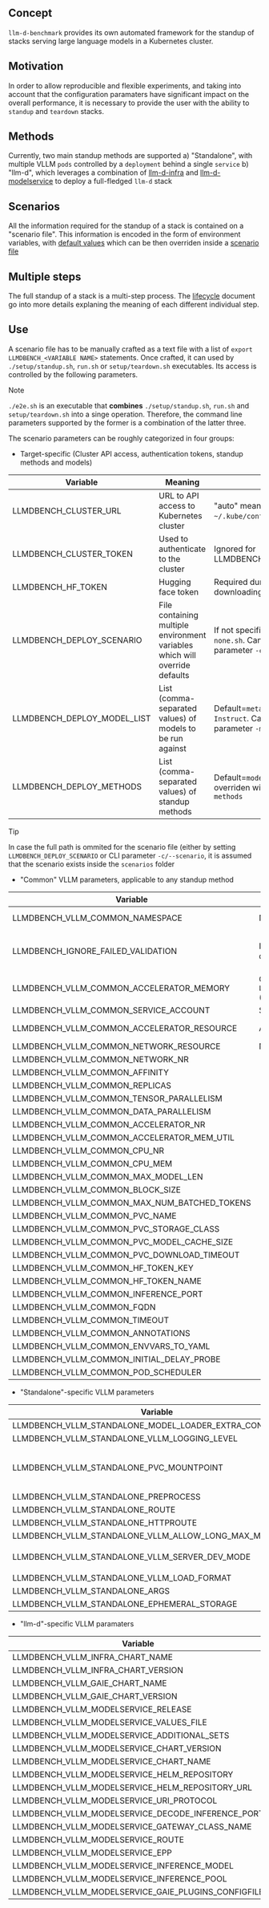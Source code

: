 ## Concept
`llm-d-benchmark` provides its own automated framework for the standup of stacks serving large language models in a Kubernetes cluster.

## Motivation
In order to allow reproducible and flexible experiments, and taking into account that the configuration paramaters have significant impact on the overall performance, it is necessary to provide the user with the ability to `standup` and `teardown` stacks.

## Methods
Currently, two main standup methods are supported
a) "Standalone", with multiple VLLM `pods` controlled by a `deployment` behind a single `service`
b) "llm-d", which leverages a combination of [llm-d-infra](https://github.com/llm-d-incubation/llm-d-infra.git) and [llm-d-modelservice](https://github.com/llm-d/llm-d-model-service.git) to deploy a full-fledged `llm-d` stack

## Scenarios
All the information required for the standup of a stack is contained on a "scenario file". This information is encoded in the form of environment variables, with [default values](../setup/env.sh) which can be then overriden inside a [scenario file](../scenarios)


## Multiple steps
The full standup of a stack is a multi-step process. The [lifecycle](lifecycle.md) document go into more details explaning the meaning of each different individual step.

## Use
A scenario file has to be manually crafted as a text file with a list of `export LLMDBENCH_<VARIABLE NAME>` statements. Once crafted, it can used by `./setup/standup.sh`, `run.sh` or `setup/teardown.sh` executables. Its access is controlled by the following parameters.

> [!NOTE]
> `./e2e.sh` is an executable that **combines** `./setup/standup.sh`, `run.sh` and `setup/teardown.sh` into a singe operation. Therefore, the command line parameters supported by the former is a combination of the latter three.

The scenario parameters can be roughly categorized in four groups:
- Target-specific (Cluster API access, authentication tokens, standup methods and models)

| Variable                                     | Meaning                                        | Note                                                  |
| -------------------------------------------- | ---------------------------------------------- | ----------------------------------------------------- |
| LLMDBENCH_CLUSTER_URL                        | URL to API access to Kubernetes cluster        | "auto" means "current" (e.g. `~/.kube/config`) is used|
| LLMDBENCH_CLUSTER_TOKEN                      | Used to authenticate to the cluster            | Ignored for LLMDBENCH_CLUSTER_URL="auto"              |
| LLMDBENCH_HF_TOKEN                           | Hugging face token                             | Required during standup for model downloading         |
| LLMDBENCH_DEPLOY_SCENARIO                    | File containing multiple environment variables which will override defaults | If not specified, defaults to (empty) `none.sh`. Can be overriden with CLI parameter `-c/--scenario` |
| LLMDBENCH_DEPLOY_MODEL_LIST                  | List (comma-separated values) of models to be run against | Default=`meta-llama/Llama-3.2-1B-Instruct`. Can be overriden with CLI parameter `-m/--models` |
| LLMDBENCH_DEPLOY_METHODS                       | List (comma-separated values) of standup methods | Default=`modelservice`. Can be overriden with CLI parameter `-t/--methods` |

> [!TIP]
> In case the full path is ommited for the scenario file (either by setting `LLMDBENCH_DEPLOY_SCENARIO` or CLI parameter `-c/--scenario`, it is assumed that the scenario exists inside the `scenarios` folder

- "Common" VLLM parameters, applicable to any standup method

| Variable                                     | Meaning                                                                 | Note                                                                                                                                     |
|----------------------------------------------|-------------------------------------------------------------------------|------------------------------------------------------------------------------------------------------------------------------------------|
| LLMDBENCH_VLLM_COMMON_NAMESPACE              | Namespace where stack gets stood up                                     | Default=`llmdbench`. Can be overriden with CLI parameter `-p/--namespace`                                                                |
| LLMDBENCH_IGNORE_FAILED_VALIDATION           | Ignore failed sanity checks and continue to deployment                  | Default=`True`. Capacity Planner will perform a sanity check on vLLM parameters such as valid TP, max-model-len, KV cache availability.  |
| LLMDBENCH_VLLM_COMMON_ACCELERATOR_MEMORY     | GPU memory for `LLMDBENCH_VLLM_COMMON_ACCELERATOR_RESOURCE` (e.g. `80`) | Default=`auto`, will try to guess GPU memory from `LLMDBENCH_VLLM_COMMON_ACCELERATOR_RESOURCE`                                           |
| LLMDBENCH_VLLM_COMMON_SERVICE_ACCOUNT        | Service Account for stack                                               |                                                                                                                                          |
| LLMDBENCH_VLLM_COMMON_ACCELERATOR_RESOURCE   | Accelerator type (e.g., `nvidia.com/gpu`)                               | "auto" means, will query the cluster to discover                                                                                         |
| LLMDBENCH_VLLM_COMMON_NETWORK_RESOURCE       | Network type (e.g., `rdma/roce_gdr`)                                    |                                                                                                                                          |
| LLMDBENCH_VLLM_COMMON_NETWORK_NR             |                                                                         |                                                                                                                                          |
| LLMDBENCH_VLLM_COMMON_AFFINITY               |                                                                         |                                                                                                                                          |
| LLMDBENCH_VLLM_COMMON_REPLICAS               |                                                                         |                                                                                                                                          |
| LLMDBENCH_VLLM_COMMON_TENSOR_PARALLELISM     |                                                                         |                                                                                                                                          |
| LLMDBENCH_VLLM_COMMON_DATA_PARALLELISM       |                                                                         |                                                                                                                                          |
| LLMDBENCH_VLLM_COMMON_ACCELERATOR_NR         |                                                                         |                                                                                                                                          |
| LLMDBENCH_VLLM_COMMON_ACCELERATOR_MEM_UTIL   |                                                                         |                                                                                                                                          |
| LLMDBENCH_VLLM_COMMON_CPU_NR                 |                                                                         |                                                                                                                                          |
| LLMDBENCH_VLLM_COMMON_CPU_MEM                |                                                                         |                                                                                                                                          |
| LLMDBENCH_VLLM_COMMON_MAX_MODEL_LEN          |                                                                         |                                                                                                                                          |
| LLMDBENCH_VLLM_COMMON_BLOCK_SIZE             |                                                                         |                                                                                                                                          |
| LLMDBENCH_VLLM_COMMON_MAX_NUM_BATCHED_TOKENS |                                                                         |                                                                                                                                          |
| LLMDBENCH_VLLM_COMMON_PVC_NAME               |                                                                         |                                                                                                                                          |
| LLMDBENCH_VLLM_COMMON_PVC_STORAGE_CLASS      |                                                                         |                                                                                                                                          |
| LLMDBENCH_VLLM_COMMON_PVC_MODEL_CACHE_SIZE   |                                                                         |                                                                                                                                          |
| LLMDBENCH_VLLM_COMMON_PVC_DOWNLOAD_TIMEOUT   |                                                                         |                                                                                                                                          |
| LLMDBENCH_VLLM_COMMON_HF_TOKEN_KEY           |                                                                         |                                                                                                                                          |
| LLMDBENCH_VLLM_COMMON_HF_TOKEN_NAME          |                                                                         |                                                                                                                                          |
| LLMDBENCH_VLLM_COMMON_INFERENCE_PORT         |                                                                         |                                                                                                                                          |
| LLMDBENCH_VLLM_COMMON_FQDN                   |                                                                         |                                                                                                                                          |
| LLMDBENCH_VLLM_COMMON_TIMEOUT                |                                                                         |                                                                                                                                          |
| LLMDBENCH_VLLM_COMMON_ANNOTATIONS            |                                                                         |                                                                                                                                          |
| LLMDBENCH_VLLM_COMMON_ENVVARS_TO_YAML        |                                                                         |                                                                                                                                          |
| LLMDBENCH_VLLM_COMMON_INITIAL_DELAY_PROBE    |                                                                         |                                                                                                                                          |
| LLMDBENCH_VLLM_COMMON_POD_SCHEDULER          |                                                                         |                                                                                                                                          |

- "Standalone"-specific VLLM parameters

| Variable                                                | Meaning                                    | Note                                           |
| ------------------------------------------------------- | ------------------------------------------ | ---------------------------------------------- |
| LLMDBENCH_VLLM_STANDALONE_MODEL_LOADER_EXTRA_CONFIG     |                                            |                                                |
| LLMDBENCH_VLLM_STANDALONE_VLLM_LOGGING_LEVEL            |                                            |  e.g., `DEBUG, INFO, WARNING`                                              |
| LLMDBENCH_VLLM_STANDALONE_PVC_MOUNTPOINT                |                                            |  e.g., `source /setup/preprocess/standalone-preprocess.sh ; /setup/preprocess/standalone-preprocess.py`                                              |
| LLMDBENCH_VLLM_STANDALONE_PREPROCESS                    |                                            |                                                |
| LLMDBENCH_VLLM_STANDALONE_ROUTE                         |                                            |                                                |
| LLMDBENCH_VLLM_STANDALONE_HTTPROUTE                     |                                            |                                                |
| LLMDBENCH_VLLM_STANDALONE_VLLM_ALLOW_LONG_MAX_MODEL_LEN |                                            |                                                |
| LLMDBENCH_VLLM_STANDALONE_VLLM_SERVER_DEV_MODE          |                                            |  e.g., `safetensors, tensorizer, runai_streamer, fastsafetensors` |
| LLMDBENCH_VLLM_STANDALONE_VLLM_LOAD_FORMAT              |                                            |                                                |
| LLMDBENCH_VLLM_STANDALONE_ARGS                          |                                            |                                                |
| LLMDBENCH_VLLM_STANDALONE_EPHEMERAL_STORAGE             |                                            |                                                |

- "llm-d"-specific VLLM paramaters

| Variable                                          | Meaning                                         | Note                                            |
| ------------------------------------------------- | ----------------------------------------------- | ----------------------------------------------- |
| LLMDBENCH_VLLM_INFRA_CHART_NAME                   |                                                 |                                                 |
| LLMDBENCH_VLLM_INFRA_CHART_VERSION                |                                                 |                                                 |
| LLMDBENCH_VLLM_GAIE_CHART_NAME                    |                                                 |                                                 |
| LLMDBENCH_VLLM_GAIE_CHART_VERSION                 |                                                 |                                                 |
| LLMDBENCH_VLLM_MODELSERVICE_RELEASE               |                                                 |                                                 |
| LLMDBENCH_VLLM_MODELSERVICE_VALUES_FILE           |                                                 |                                                 |
| LLMDBENCH_VLLM_MODELSERVICE_ADDITIONAL_SETS       |                                                 |                                                 |
| LLMDBENCH_VLLM_MODELSERVICE_CHART_VERSION         |                                                 |                                                 |
| LLMDBENCH_VLLM_MODELSERVICE_CHART_NAME            |                                                 |                                                 |
| LLMDBENCH_VLLM_MODELSERVICE_HELM_REPOSITORY       |                                                 |                                                 |
| LLMDBENCH_VLLM_MODELSERVICE_HELM_REPOSITORY_URL   |                                                 |                                                 |
| LLMDBENCH_VLLM_MODELSERVICE_URI_PROTOCOL          |                                                 |                                                 |
| LLMDBENCH_VLLM_MODELSERVICE_DECODE_INFERENCE_PORT |                                                 |                                                 |
| LLMDBENCH_VLLM_MODELSERVICE_GATEWAY_CLASS_NAME    |                                                 |                                                 |
| LLMDBENCH_VLLM_MODELSERVICE_ROUTE                 |                                                 |                                                 |
| LLMDBENCH_VLLM_MODELSERVICE_EPP                   |                                                 |                                                 |
| LLMDBENCH_VLLM_MODELSERVICE_INFERENCE_MODEL       |                                                 |                                                 |
| LLMDBENCH_VLLM_MODELSERVICE_INFERENCE_POOL        |                                                 |                                                 |
| LLMDBENCH_VLLM_MODELSERVICE_GAIE_PLUGINS_CONFIGFILE |                                                 |                                                 |
